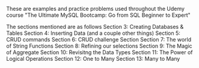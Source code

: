 These are examples and practice problems used throughout the Udemy course "The Ultimate MySQL Bootcamp: Go from SQL Beginner to Expert" 

The sections mentioned are as follows 
  Section 3: Creating Databases & Tables
  Section 4: Inserting Data (and a couple other things)
  Section 5: CRUD commands 
  Section 6: CRUD challenge Section 
  Section 7: The world of String Functions
  Section 8: Refining our selections 
  Section 9: The Magic of Aggregate 
  Section 10: Revisitng the Data Types
  Section 11: The Power of Logical Operations 
  Section 12: One to Many
  Section 13: Many to Many 
  
  
